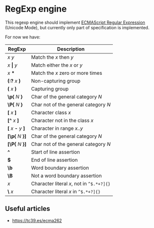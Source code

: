 # RegExp engine

This regexp engine should implement
[ECMAScript Regular Expression](https://tc39.es/ecma262/#sec-regexp-regular-expression-objects)
(Unicode Mode), but currently only part of specification is implemented.

For now we have:

|  RegExp                   | Description                               |
| ------------------------- | ----------------------------------------- |
| *x* *y*                   | Match the *x* then *y*                    |
| *x* **\|** *y*            | Match either the *x* or *y*               |
| *x* **\***                | Match the *x* zero or more times          |
| **(:?** *x* **)**         | Non-capturing group                       |
| **(** *x* **)**           | Capturing group                           |
| **\p{** *N* **}**         | Char of the general category *N*          |
| **\P{** *N* **}**         | Char not of the general category *N*      |
| **[** *x* **]**           | Character class *x*                       |
| **[^** *x* **]**          | Character not in the class *x*            |
| **[** *x* **-** *y* **]** | Character in range *x..y*                 |
| **[\p{** *N* **}]**       | Char of the general category *N*          |
| **[\P{** *N* **}]**       | Char not of the general category *N*      |
|  **^**                    | Start of line assertion                   |
|  **$**                    | End of line assertion                     |
|  **\b**                   | Word boundary assertion                   |
|  **\B**                   | Not a word boundary assertion             |
|  *x*                      | Character literal *x*, not in `^$.*+?]{}` |
|  **\\** *x*               | Character literal *x* in `^$.*+?]{}`      |

## Useful articles

* https://tc39.es/ecma262
